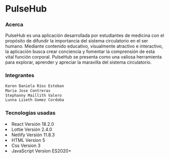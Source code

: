 
# PulseHub

### Acerca 
PulseHub es una aplicación desarrollada por estudiantes de medicina con el propósito de difundir la importancia del sistema circulatorio en el ser humano. Mediante contenido educativo, visualmente atractivo e interactivo, la aplicación busca crear conciencia y fomentar la comprensión de esta vital función corporal. PulseHub se presenta como una valiosa herramienta para explorar, aprender y apreciar la maravilla del sistema circulatorio.

### Integrantes
````bash
Karen Daniela Ríos Esteban
Maria Jose Contreras
Stephanny Maillith Valero
Lunna Liseth Gomez Cordoba
````

### Tecnologías usadas
<li>
    React Versión 18.2.0
</li>
<li>
    Lottie Versión 2.4.0
</li>
<li>
    Netlify Versión 11.8.3
</li>
<li>
    HTML Version 5
</li>
<li>
    Css Version 3
</li>
<li>
    JavaScript Version ES2020+
</li>
